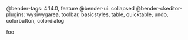 @bender-tags: 4.14.0, feature
@bender-ui: collapsed
@bender-ckeditor-plugins: wysiwygarea, toolbar, basicstyles, table, quicktable, undo, colorbutton, colordialog

foo
